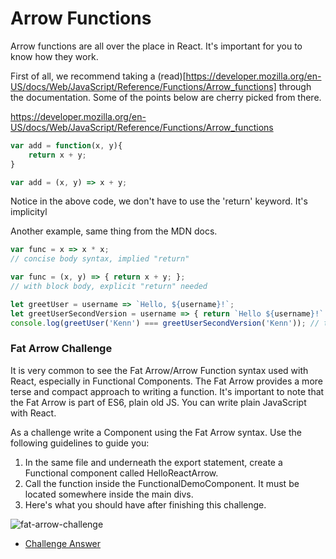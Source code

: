 # Arrow Functions

Arrow functions are all over the place in React. It's important for you to know how they work.  

First of all, we recommend taking a (read)[https://developer.mozilla.org/en-US/docs/Web/JavaScript/Reference/Functions/Arrow_functions] through the documentation. Some of the points below are cherry picked from there. 

https://developer.mozilla.org/en-US/docs/Web/JavaScript/Reference/Functions/Arrow_functions


```js
var add = function(x, y){
    return x + y;
}
```

```js
var add = (x, y) => x + y;
```
Notice in the above code, we don't have to use the 'return' keyword. It's implicityl

Another example, same thing from the MDN docs.
```js
var func = x => x * x;                  
// concise body syntax, implied "return"

var func = (x, y) => { return x + y; }; 
// with block body, explicit "return" needed
```


```js
let greetUser = username => `Hello, ${username}!`;
let greetUserSecondVersion = username => { return `Hello ${username}!` };
console.log(greetUser('Kenn') === greetUserSecondVersion('Kenn')); // true
```





### Fat Arrow Challenge
It is very common to see the Fat Arrow/Arrow Function syntax used with React, especially in Functional Components. The Fat Arrow provides a more terse and compact approach to writing a function. It's important to note that the Fat Arrow is part of ES6, plain old JS. You can write plain JavaScript with React. 

As a challenge write a Component using the Fat Arrow syntax. Use the following guidelines to guide you:
1. In the same file and underneath the export statement, create a Functional component called HelloReactArrow.
2. Call the function inside the FunctionalDemoComponent. It must be located somewhere inside the main divs.  
3. Here's what you should have after finishing this challenge. 

![fat-arrow-challenge](../assets/1.1-Functional-Challenge-1-Answer.PNG)



* [Challenge Answer](../assets/1.1-Functional-Challenge-1-Answer.PNG)
